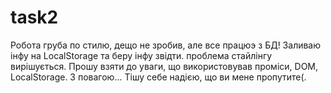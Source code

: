 # task2
Робота груба по стилю, дещо не зробив, але все працюэ з БД! Заливаю інфу на LocalStorage та беру інфу звідти. проблема стайлінгу вирішується. Прошу взяти до уваги, що використовував проміси, DOM, LocalStorage.
З повагою... Тішу себе надією, що ви мене пропутите(.
